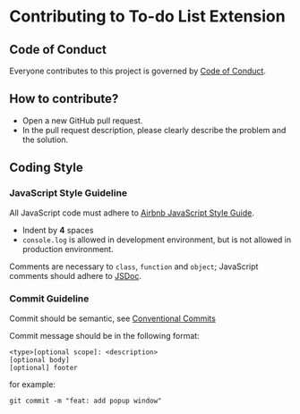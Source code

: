 # Contributing to To-do List Extension

## Code of Conduct

Everyone contributes to this project is governed by [Code of Conduct](./CODE_OF_CONDUCT.md).

## How to contribute?

- Open a new GitHub pull request.
- In the pull request description, please clearly describe the problem and the solution.

## Coding Style

### JavaScript Style Guideline

All JavaScript code must adhere to [Airbnb JavaScript Style Guide](https://github.com/airbnb/javascript).

- Indent by **4** spaces
- `console.log` is allowed in development environment, but is not allowed in production environment.

Comments are necessary to `class`, `function` and `object`; JavaScript comments should adhere to [JSDoc](http://usejsdoc.org/).

### Commit Guideline

Commit should be semantic, see [Conventional Commits](https://www.conventionalcommits.org/en/v1.0.0-beta.2/)

Commit message should be in the following format:
```
<type>[optional scope]: <description>
[optional body]
[optional] footer
```

for example:

```
git commit -m "feat: add popup window"
```

